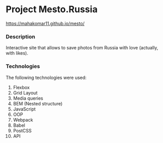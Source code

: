 # Project Mesto.Russia

https://mahakomar11.github.io/mesto/

### Description

Interactive site that allows to save photos from Russia with love (actually, with likes).

### Technologies

The following technologies were used:
1. Flexbox
1. Grid Layout
1. Media queries
1. BEM (Nested structure)
1. JavaScript
1. OOP
1. Webpack
1. Babel
1. PostCSS
1. API
